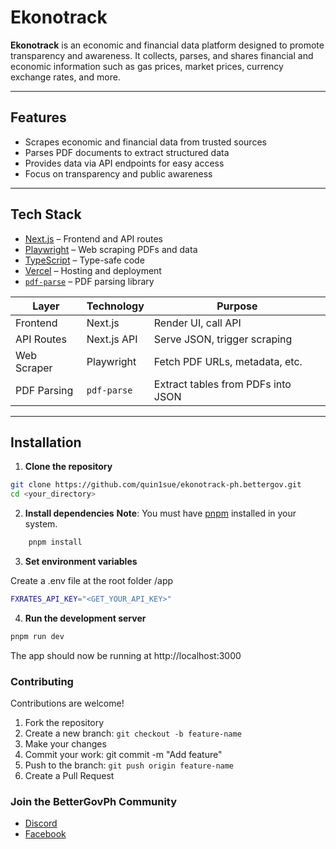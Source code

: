 # Ekonotrack

**Ekonotrack** is an economic and financial data platform designed to promote transparency and awareness. It collects, parses, and shares financial and economic information such as gas prices, market prices, currency exchange rates, and more.

---

## Features

- Scrapes economic and financial data from trusted sources
- Parses PDF documents to extract structured data
- Provides data via API endpoints for easy access
- Focus on transparency and public awareness

---

## Tech Stack

- [Next.js](https://nextjs.org/) – Frontend and API routes
- [Playwright](https://playwright.dev/) – Web scraping PDFs and data
- [TypeScript](https://www.typescriptlang.org/) – Type-safe code
- [Vercel](https://vercel.com/) – Hosting and deployment
- [`pdf-parse`](https://www.npmjs.com/package/pdf-parse) – PDF parsing library

| Layer       | Technology  | Purpose                            |
| ----------- | ----------- | ---------------------------------- |
| Frontend    | Next.js     | Render UI, call API                |
| API Routes  | Next.js API | Serve JSON, trigger scraping       |
| Web Scraper | Playwright  | Fetch PDF URLs, metadata, etc.     |
| PDF Parsing | `pdf-parse` | Extract tables from PDFs into JSON |

---

## Installation

1. **Clone the repository**

```bash
git clone https://github.com/quin1sue/ekonotrack-ph.bettergov.git
cd <your_directory>
```

2. **Install dependencies**
   **Note**: You must have [pnpm](https://pnpm.io/installation) installed in your system.

```bash
    pnpm install
```

3. **Set environment variables**

Create a .env file at the root folder /app

```bash
FXRATES_API_KEY="<GET_YOUR_API_KEY>"
```

4. **Run the development server**

```bash
pnpm run dev
```

The app should now be running at http://localhost:3000

### Contributing

Contributions are welcome!

1. Fork the repository
2. Create a new branch: `git checkout -b feature-name`
3. Make your changes
4. Commit your work: git commit -m "Add feature"
5. Push to the branch: `git push origin feature-name`
6. Create a Pull Request

### Join the BetterGovPh Community

- [Discord](https://discord.gg/RpYZyCupuj)
- [Facebook](https://www.facebook.com/bettergovph)
